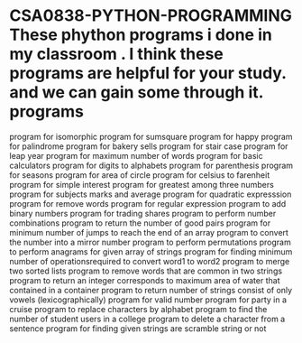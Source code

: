 # CSA0838-PYTHON-PROGRAMMING These phython programs i done in my classroom . I think these programs are helpful for your study. and we can gain some through it. programs
 program for isomorphic 
 program for sumsquare 
 program for happy 
 program for palindrome 
 program for bakery sells 
 program for stair case 
 program for leap year 
 program for maximum number of words 
 program for basic calculators 
 program for digits to alphabets 
 program for parenthesis 
 program for seasons 
 program for area of circle 
 program for celsius to farenheit 
 program for simple interest 
 program for greatest among three numbers 
 program for subjects marks and average 
 program for quadratic expresssion 
 program for remove words 
 program for regular expression
 program to add binary numbers
 program for trading shares
 program to perform number combinations
 program to return the number of good pairs
 program for minimum number of jumps to reach the end of an array
 program to convert the number into a mirror number
 program to perform permutations
 program to perform anagrams for given array of strings
 program for finding minimum number of operationsrequired to convert word1 to word2
 program to merge two sorted lists
 program to remove words that are common in two strings
 program to return an integer corresponds to maximum area of water that contained in a container
 program to return number of strings consist of only vowels (lexicographically)
 program for valid number
 program for party in a cruise
 program to replace characters by alphabet
 program to find the number of student users in a college
 program to delete a character from a sentence
 program for finding given strings are scramble string or not
 
 

